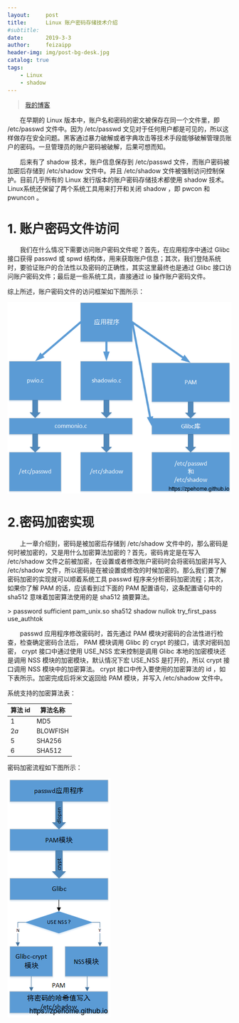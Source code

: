 ```yaml
---
layout:     post
title:      Linux 账户密码存储技术介绍
#subtitle:  
date:       2019-3-3
author:     feizaipp
header-img: img/post-bg-desk.jpg
catalog: true
tags:
    - Linux
    - shadow
---
```


> [我的博客](http://feizaipp.github.io)

<p style="text-indent:2em">
在早期的 Linux 版本中，账户名和密码的密文被保存在同一个文件里，即 /etc/passwd 文件中。因为 /etc/passwd 文见对于任何用户都是可见的，所以这样做存在安全问题。黑客通过暴力破解或者字典攻击等技术手段能够破解管理员账户的密码。一旦管理员的账户密码被破解，后果可想而知。
</p>
<p style="text-indent:2em">
后来有了 shadow 技术，账户信息保存到 /etc/passwd 文件，而账户密码被加密后存储到 /etc/shadow 文件中。并且 /etc/shadow 文件被强制访问控制保护。目前几乎所有的 Linux 发行版本的账户密码存储技术都使用 shadow 技术。 Linux系统还保留了两个系统工具用来打开和关闭 shadow ，即 pwcon 和 pwuncon 。
</p>

# 1. 账户密码文件访问
<p style="text-indent:2em">
我们在什么情况下需要访问账户密码文件呢？首先，在应用程序中通过 Glibc 接口获得 passwd 或 spwd 结构体，用来获取账户信息；其次，我们登陆系统时，要验证账户的合法性以及密码的正确性，其实这里最终也是通过 Glibc 接口访问账户密码文件；最后是一些系统工具，直接通过 io 操作账户密码文件。
</p>
综上所述，账户密码文件的访问框架如下图所示：  

![账户密码文件的访问框架图](/img/pw-shadow-io1.png)

# 2.密码加密实现
<p style="text-indent:2em">
上一章介绍到，密码是被加密后存储到 /etc/shadow 文件中的，那么密码是何时被加密的，又是用什么加密算法加密的？首先，密码肯定是在写入 /etc/shadow 文件之前被加密，在设置或者修改账户密码时会将密码加密并写入 /etc/shadow 文件，所以密码是在被设置或修改的时候加密的。那么我们要了解密码加密的实现就可以顺着系统工具 passwd 程序来分析密码加密流程；其次，如果你了解 PAM 的话，应该看到过下面的 PAM 配置语句，这条配置语句中的 sha512 意味着加密算法使用的是 sha512 摘要算法。
</p>
> password sufficient pam_unix.so sha512 shadow nullok try_first_pass use_authtok  
<p style="text-indent:2em">
passwd 应用程序修改密码时，首先通过 PAM 模块对密码的合法性进行检查，检查确定密码合法后， PAM 模块调用 Glibc 的 crypt 的接口，请求对密码加密， crypt 接口中通过使用 USE_NSS 宏来控制是调用 Glibc 本地的加密模块还是调用 NSS 模块的加密模块，默认情况下宏 USE_NSS 是打开的，所以  crypt 接口调用 NSS 模块中的加密算法。 crypt 接口中传入要使用的加密算法的 id ，如下表所示。加密完成后将米文返回给 PAM 模块，并写入 /etc/shadow 文件中。
</p>
系统支持的加密算法表：  

算法 id |算法名称  
|--|--|
$1$|MD5
$2a$|BLOWFISH
$5$|SHA256
$6$|SHA512

密码加密流程如下图所示：

![密码加密流程图](/img/pw-shadow-io3.png)
